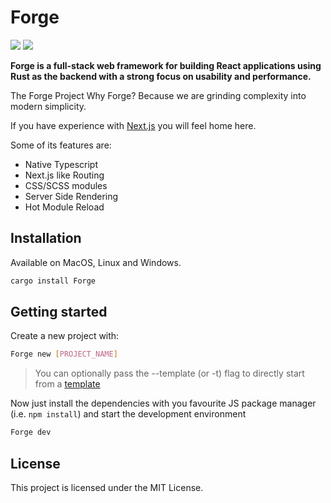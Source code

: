 # Forge


![](https://github.com/TheJackMan33/Forge/actions/workflows/rust.yml/badge.svg)
![](https://github.com/TheJackMan33/Forge/actions/workflows/typescript.yml/badge.svg)

**Forge is a full-stack web framework for building React applications using Rust as the backend with
a strong focus on usability and performance.**

The Forge Project
Why Forge? Because we are grinding complexity into modern simplicity.

If you have experience with [Next.js](https://nextjs.org/) you will feel home here.

Some of its features are:

-  Native Typescript
-  Next.js like Routing
-  CSS/SCSS modules
-  Server Side Rendering
-  Hot Module Reload

## Installation

Available on MacOS, Linux and Windows.

```sh
cargo install Forge
```

## Getting started

Create a new project with:

```sh
Forge new [PROJECT_NAME]
```

> You can optionally pass the --template (or -t) flag to directly start from a [template](https://github.com/TheJackMan33/Forge/tree/main/examples)

Now just install the dependencies with you favourite JS package manager (i.e. `npm install`) and start the development environment

```sh
Forge dev
```


## License

This project is licensed under the MIT License.
